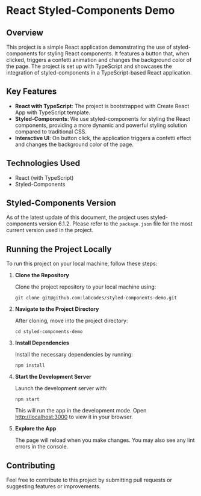 # React Styled-Components Demo

## Overview

This project is a simple React application demonstrating the use of styled-components for styling React components. It features a button that, when clicked, triggers a confetti animation and changes the background color of the page. The project is set up with TypeScript and showcases the integration of styled-components in a TypeScript-based React application.

## Key Features

- **React with TypeScript**: The project is bootstrapped with Create React App with TypeScript template.
- **Styled-Components**: We use styled-components for styling the React components, providing a more dynamic and powerful styling solution compared to traditional CSS.
- **Interactive UI**: On button click, the application triggers a confetti effect and changes the background color of the page.

## Technologies Used

- React (with TypeScript)
- Styled-Components

## Styled-Components Version

As of the latest update of this document, the project uses styled-components version 6.1.2. Please refer to the `package.json` file for the most current version used in the project.

## Running the Project Locally

To run this project on your local machine, follow these steps:

1. **Clone the Repository**
   
   Clone the project repository to your local machine using:
   ```
   git clone git@github.com:labcodes/styled-components-demo.git
   ```

2. **Navigate to the Project Directory**
   
   After cloning, move into the project directory:
   ```
   cd styled-components-demo
   ```

3. **Install Dependencies**
   
   Install the necessary dependencies by running:
   ```
   npm install
   ```

4. **Start the Development Server**
   
   Launch the development server with:
   ```
   npm start
   ```
   This will run the app in the development mode. Open [http://localhost:3000](http://localhost:3000) to view it in your browser.

5. **Explore the App**
   
   The page will reload when you make changes. You may also see any lint errors in the console.

## Contributing

Feel free to contribute to this project by submitting pull requests or suggesting features or improvements.
